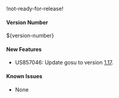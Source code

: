 !not-ready-for-release!

#### Version Number
${version-number}

#### New Features
- US857046: Update gosu to version [1.17](https://github.com/tianon/gosu/releases/tag/1.17).

#### Known Issues
- None
